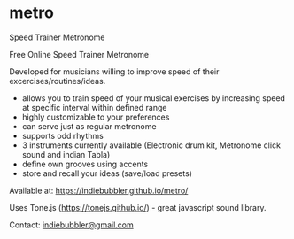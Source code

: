 # metro
Speed Trainer Metronome

Free Online Speed Trainer Metronome 

Developed for musicians willing to improve speed of their excercises/routines/ideas.
 
- allows you to train speed of your musical exercises by increasing speed at specific interval within defined range
- highly customizable to your preferences
- can serve just as regular metronome
- supports odd rhythms
- 3 instruments currently available (Electronic drum kit, Metronome click sound and indian Tabla)
- define own grooves using accents
- store and recall your ideas (save/load presets)

Available at: https://indiebubbler.github.io/metro/

Uses Tone.js (https://tonejs.github.io/) - great javascript sound library.

Contact: indiebubbler@gmail.com

